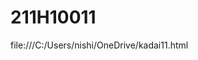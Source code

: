 # 211H10011
file:///C:/Users/nishi/OneDrive/kadai11.html
<!DOCTYPE html>
<html>
<head>
  <meta charset="UTF-8">
  <title>Step1.Leafletで地理院地図を表示する最も基本的なコード|Lefletの基本|埼玉大学谷謙二研究室</title>
  <link rel="stylesheet" href="https://unpkg.com/leaflet@1.3.0/dist/leaflet.css" />
  <script src="https://unpkg.com/leaflet@1.3.0/dist/leaflet.js"></script>
  <script>
    function init() {
      //地図を表示するdiv要素のidを設定
      var map = L.map('mapcontainer');
      //地図の中心とズームレベルを指定
      map.setView([35.40, 136], 5);
      //表示するタイルレイヤのURLとAttributionコントロールの記述を設定して、地図に追加する
      L.tileLayer('https://cyberjapandata.gsi.go.jp/xyz/std/{z}/{x}/{y}.png', {
          attribution: "<a href='https://maps.gsi.go.jp/development/ichiran.html' target='_blank'>地理院タイル</a>"
      }).addTo(map);
    }
  </script>
</head>
<body onload="init()">
  <div id="mapcontainer" style="width:600px;height:600px"></div>
</body>
</html>
<!DOCTYPE html>
<html>
<head>
  <meta charset="UTF-8">
  <title>Step3.画面サイズに合わせる|Lefletの基本|埼玉大学谷謙二研究室</title>
  <link rel="stylesheet" href="https://unpkg.com/leaflet@1.3.0/dist/leaflet.css" />
  <script src="https://unpkg.com/leaflet@1.3.0/dist/leaflet.js"></script>
  <script>
    function init() {
      var map = L.map('mapcontainer', { zoomControl: false });
      map.setView([35.40, 136], 5);
      L.tileLayer('https://cyberjapandata.gsi.go.jp/xyz/std/{z}/{x}/{y}.png', {
          attribution: "<a href='https://maps.gsi.go.jp/development/ichiran.html' target='_blank'>地理院タイル</a>"
      }).addTo(map);
      L.control.scale({ maxWidth: 200, position: 'bottomright', imperial: false }).addTo(map);
      L.control.zoom({ position: 'bottomleft' }).addTo(map);
    }
  </script>
</head>
<body onload="init()">
  <!-- style属性に次のように設定するとブラウザの画面全体に表示される -->
  <div id="mapcontainer" style="position:absolute;top:0;left:0;right:0;bottom:0;"></div>
</body>
</html>
